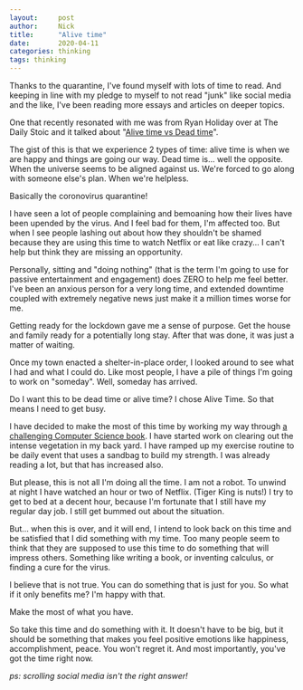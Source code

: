 ```yaml
---
layout:     post
author:     Nick
title:      "Alive time"
date:       2020-04-11
categories: thinking
tags: thinking
---
```


Thanks to the quarantine, I've found myself with lots of time to read. And keeping in line with my pledge to myself to not read "junk" like social media and the like, I've been reading more essays and articles on deeper topics.

One that recently resonated with me was from Ryan Holiday over at The Daily Stoic and it talked about "[Alive time vs Dead time](https://humanparts.medium.com/will-you-choose-alive-time-or-dead-time-8d7b8ba212)".

The gist of this is that we experience 2 types of time: alive time is when we are happy and things are going our way. Dead time is... well the opposite. When the universe seems to be aligned against us. We're forced to go along with someone else's plan. When we're helpless.

Basically the coronovirus quarantine!

I have seen a lot of people complaining and bemoaning how their lives have been upended by the virus. And I feel bad for them, I'm affected too. But when I see people lashing out about how they shouldn't be shamed because they are using this time to watch Netflix or eat like crazy... I can't help but think they are missing an opportunity.

Personally, sitting and "doing nothing" (that is the term I'm going to use for passive entertainment and engagement) does ZERO to help me feel better. I've been an anxious person for a very long time, and extended downtime coupled with extremely negative news just make it a million times worse for me.

Getting ready for the lockdown gave me a sense of purpose. Get the house and family ready for a potentially long stay. After that was done, it was just a matter of waiting. 

Once my town enacted a shelter-in-place order, I looked around to see what I had and what I could do. Like most people, I have a pile of things I'm going to work on "someday". Well, someday has arrived.

Do I want this to be dead time or alive time? I chose Alive Time. So that means I need to get busy.

I have decided to make the most of this time by working my way through [a challenging Computer Science book](https://mitpress.mit.edu/sites/default/files/sicp/full-text/book/book.html). I have started work on clearing out the intense vegetation in my back yard. I have ramped up my exercise routine to be daily event that uses a sandbag to build my strength. I was already reading a lot, but that has increased also.

But please, this is not all I'm doing all the time. I am not a robot. To unwind at night I have watched an hour or two of Netflix. (Tiger King is nuts!) I try to get to bed at a decent hour, because I'm fortunate that I still have my regular day job. I still get bummed out about the situation.

But... when this is over, and it will end, I intend to look back on this time and be satisfied that I did something with my time.  Too many people seem to think that they are supposed to use this time to do something that will impress others. Something like writing a book, or inventing calculus, or finding a cure for the virus. 

I believe that is not true. You can do something that is just for you. So what if it only benefits me? I'm happy with that.

Make the most of what you have.

So take this time and do something with it. It doesn't have to be big, but it should be something that makes you feel positive emotions like happiness, accomplishment, peace. You won't regret it. And most importantly, you've got the time right now.

_ps: scrolling social media isn't the right answer!_
